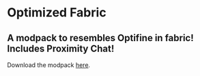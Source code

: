 # Optimized Fabric
## A modpack to resembles Optifine in fabric! Includes Proximity Chat!

Download the modpack [here](https://www.curseforge.com/minecraft/modpacks/optimized-fabric-betterfps).
